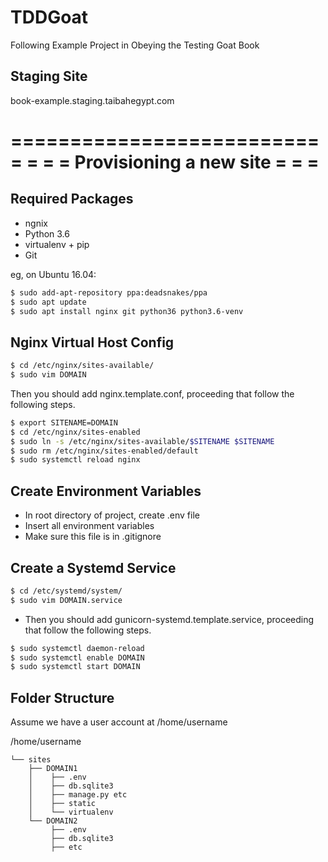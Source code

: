 # TDDGoat

Following Example Project in Obeying the Testing Goat Book

## Staging Site

book-example.staging.taibahegypt.com

===========================
=                         =
= Provisioning a new site =
=                         =
===========================

## Required Packages

* ngnix
* Python 3.6
* virtualenv + pip
* Git

eg, on Ubuntu 16.04:

```sh
$ sudo add-apt-repository ppa:deadsnakes/ppa
$ sudo apt update
$ sudo apt install nginx git python36 python3.6-venv
```

## Nginx Virtual Host Config

```sh
$ cd /etc/nginx/sites-available/
$ sudo vim DOMAIN
```
Then you should add nginx.template.conf, proceeding that follow the following steps.
```sh
$ export SITENAME=DOMAIN
$ cd /etc/nginx/sites-enabled
$ sudo ln -s /etc/nginx/sites-available/$SITENAME $SITENAME
$ sudo rm /etc/nginx/sites-enabled/default
$ sudo systemctl reload nginx
```

## Create Environment Variables 

* In root directory of project, create .env file
* Insert all environment variables
* Make sure this file is in .gitignore

## Create a Systemd Service

```sh
$ cd /etc/systemd/system/
$ sudo vim DOMAIN.service
```
* Then you should add gunicorn-systemd.template.service, proceeding that follow the following steps.
```sh
$ sudo systemctl daemon-reload
$ sudo systemctl enable DOMAIN
$ sudo systemctl start DOMAIN
```

## Folder Structure

Assume we have a user account at /home/username

/home/username  
```
└── sites        
    ├── DOMAIN1    
    │    ├── .env  
    │    ├── db.sqlite3  
    │    ├── manage.py etc  
    │    ├── static  
    │    └── virtualenv  
    └── DOMAIN2    
         ├── .env  
         ├── db.sqlite3  
         ├── etc  
```

